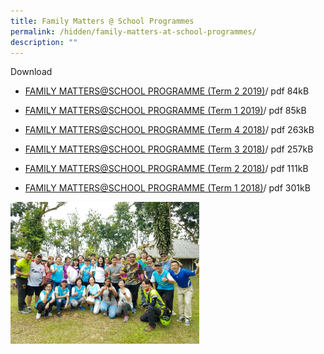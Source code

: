 ```yaml
---
title: Family Matters @ School Programmes
permalink: /hidden/family-matters-at-school-programmes/
description: ""
---
```

Download

*   [FAMILY MATTERS@SCHOOL PROGRAMME (Term 2 2019)](/files/FM@School%20Letter%20to%20Parents%20(T2%202019).pdf)/ pdf 84kB
    
*   [FAMILY MATTERS@SCHOOL PROGRAMME (Term 1 2019)](/files/FM@School%20Letter%20to%20Parents%20(T1%202019).pdf)/ pdf 85kB
    
*   [FAMILY MATTERS@SCHOOL PROGRAMME (Term 4 2018)](/files/FM@School%20Letter%20to%20Parents%20(T4%202018).pdf)/ pdf 263kB

*   [FAMILY MATTERS@SCHOOL PROGRAMME (Term 3 2018)](/files/FM@School%20Letter%20to%20Parents%20(T3%202018)%20(1).pdf)/ pdf 257kB
    []()
*   [FAMILY MATTERS@SCHOOL PROGRAMME (Term 2 2018)](/files/FM@School%20Letter%20to%20Parents%20(T2_2018).pdf)/ pdf 111kB

*   [FAMILY MATTERS@SCHOOL PROGRAMME (Term 1 2018)](/files/NAS%20Letter%20to%20parents%20for%202018%20Term%201%20dated%202nd%20Jan%202018(final).pdf)/ pdf 301kB

<img src="/images/photo.jpg" style="width:60%">
